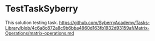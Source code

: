 # TestTaskSyberry
This solution testing task. 
https://github.com/SyberryAcademy/Tasks-Library/blob/4c6a8c872a8c9b6bba4960d163fb1932d93159af/Matrix-Operations/matrix-operations.md

